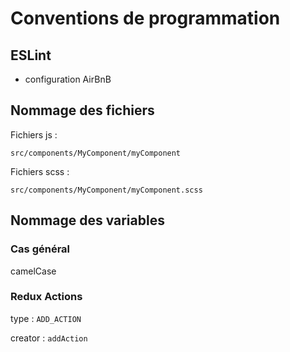 # Conventions de programmation

## ESLint

- configuration AirBnB

## Nommage des fichiers

Fichiers js :

`src/components/MyComponent/myComponent`

Fichiers scss :

`src/components/MyComponent/myComponent.scss`

## Nommage des variables

### Cas général

camelCase

### Redux Actions

type : `ADD_ACTION`

creator : `addAction`
